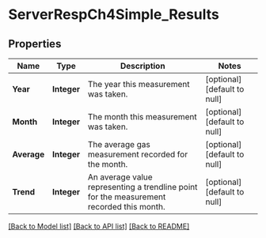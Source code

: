 # ServerRespCh4Simple_Results
## Properties

Name | Type | Description | Notes
------------ | ------------- | ------------- | -------------
**Year** | **Integer** | The year this measurement was taken. | [optional] [default to null]
**Month** | **Integer** | The month this measurement was taken. | [optional] [default to null]
**Average** | **Integer** | The average gas measurement recorded for the month. | [optional] [default to null]
**Trend** | **Integer** | An average value representing a trendline point for the measurement recorded this month. | [optional] [default to null]

[[Back to Model list]](../README.md#documentation-for-models) [[Back to API list]](../README.md#documentation-for-api-endpoints) [[Back to README]](../README.md)

